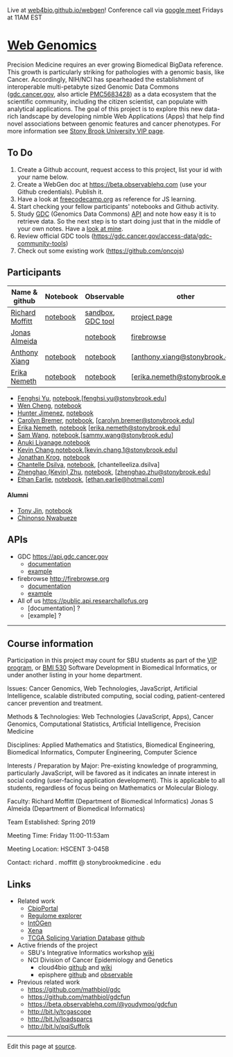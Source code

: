 Live at [web4bio.github.io/webgen](https://web4bio.github.io/webgen)!
Conference call via [google meet](https://sbubmi.page.link/vip) Fridays at 11AM EST

# [Web Genomics](https://www.stonybrook.edu/commcms/vertically-integrated-projects/teams/webgen_~_web_genomics/)
Precision Medicine requires an ever growing Biomedical BigData reference. This growth is particularly striking for pathologies with a genomic basis, like Cancer. Accordingly, NIH/NCI has spearheaded the establishment of interoperable multi-petabyte sized Genomic Data Commons ([gdc.cancer.gov](https://gdc.cancer.gov), also article [PMC5683428](https://www.ncbi.nlm.nih.gov/pmc/articles/PMC5683428/)) as a data ecosystem that the scientific community, including the citizen scientist, can populate with analytical applications. The goal of this project is to explore this new data-rich landscape by developing nimble Web Applications (Apps) that help find novel associations between genomic features and cancer phenotypes. For more information see [Stony Brook University VIP page](https://www.stonybrook.edu/commcms/vertically-integrated-projects/teams/_team_page/team_page.php?team=WebGen%20(Web%20Genomics)).

## To Do

1. Create a Github account, request access to this project, list your id with your name below.
2. Create a WebGen doc at https://beta.observablehq.com (use your Github credentials). Publish it.
3. Have a look at [freecodecamp.org](https://www.freecodecamp.org) as reference for JS learning.
4. Start checking your fellow participants' notebooks and Github activity.
5. Study [GDC](https://docs.gdc.cancer.gov/API/Users_Guide/Getting_Started/) (Genomics Data Commons) [API](https://docs.gdc.cancer.gov/API/Users_Guide/Getting_Started/) and note how easy it is to retrieve data. So the next step is to start doing just that in the middle of your own notes. Have a [look at mine](https://beta.observablehq.com/@jonasalmeida/webgen).
6. Review official GDC tools (https://gdc.cancer.gov/access-data/gdc-community-tools)
7. Check out some existing work (https://github.com/oncojs)

## Participants

| Name & github  | Notebook | Observable | other |
| --- | --- | --- | --- |
| [Richard Moffitt](https://github.com/rmoffitt)  | [notebook](https://docs.google.com/document/d/1tjo-rafpYEwuRS9hhp6eQ8UvNseNXmcvcHEvZuKuAJw)| [sandbox](https://beta.observablehq.com/@rmoffitt/webgen), [GDC tool](https://observablehq.com/@rmoffitt/tcgaplots)  | [project page](/richard/richard.html) |
| [Jonas Almeida](http://www.github.com/jonasalmeida)   |    | [notebook](https://beta.observablehq.com/@jonasalmeida/webgen)    | [firebrowse](https://github.com/episphere/firebrowse)   |
| [Anthony Xiang](http://www.github.com/axian0420)   | [notebook](https://docs.google.com/document/d/1_yPKVaUQYhm_nESCsvcH_5MymwL7CxrM1Hj6tCABnLk/)   | [notebook](https://observablehq.com/@axian0420/webgen-second-edition)   | [anthony.xiang@stonybrook.edu]   |
| [Erika Nemeth](http://www.github.com/enemeth19) | [notebook](https://docs.google.com/document/d/1yCoHM8SleFvwsuQzfcO19oCWE36EUJ482bX38X8a7xY/edit?usp=sharing) | [notebook](https://observablehq.com/@enemeth19/webgen) | [erika.nemeth@stonybrook.edu] |


* [Fenghsi Yu](http://www.github.com/fenghsi), [notebook](https://observablehq.com/@fenghsi/webgen/2),[fenghsi.yu@stonybrook.edu]
* [Wen Cheng](http://www.github.com/wencheng921), [notebook](https://beta.observablehq.com/@wencheng921/webgen)
* [Hunter Jimenez](http://www.github.com/hunterjimenezsbu), [notebook](https://docs.google.com/document/d/1AsGoe9sPQurOuhCaxrxLyXBB1FgjId5DnSwW7cTUpdQ/edit?usp=sharing)
* [Carolyn Bremer](http://www.github.com/cgbrem), [notebook](https://beta.observablehq.com/@cgbrem/web-genomics), [carolyn.bremer@stonybrook.edu]
* [Erika Nemeth](http://www.github.com/enemeth19), [notebook](https://beta.observablehq.com/@enemeth19/webgen) [erika.nemeth@stonybrook.edu]
* [Sam Wang](http://www.github.com/SuperZam), [notebook](https://observablehq.com/@superzam/web-genomics/5),[sammy.wang@stonybrook.edu]
* [Anuki Liyanage](https://github.com/ANUKI11),[notebook](https://observablehq.com/@anuki11/webgen/2)
* [Kevin Chang](https://github.com/Xnonx14),[notebook](https://beta.observablehq.com/@xnonx14/kevin-changs-notebook),[kevin.chang.1@stonybrook.edu]
* [Jonathan Krog](https://github.com/Jonathan-Krog), [notebook](https://beta.observablehq.com/@jonathan-krog/webgen-fall-2019)
* [Chantelle Dsilva](http://www.github.com/chantelle-dsilva), [notebook](https://beta.observablehq.com/@chantelle-dsilva/webgen), [chantelleeliza.dsilva]
* [Zhenghao (Kevin) Zhu](https://github.com/ZhenghaoZhu), [notebook](https://observablehq.com/@zhenghaozhu/webgen), [zhenghao.zhu@stonybrook.edu]
* [Ethan Earlie](https://github.com/Ethan-Earlie), [notebook](https://observablehq.com/@ethan-earlie/webgen), [ethan.earlie@hotmail.com]

#### Alumni
  * [Tony Jin](https://github.com/t5n), [notebook](https://beta.observablehq.com/@t5n)
  * [Chinonso Nwabueze](http://www.github.com/conwabueze)

## APIs
* GDC https://api.gdc.cancer.gov
  * [documentation](https://docs.gdc.cancer.gov/API/Users_Guide/Getting_Started/#api-endpoints)
  * [example](https://api.gdc.cancer.gov/projects?fields=disease_type&size=2)
* firebrowse http://firebrowse.org
  * [documentation](http://firebrowse.org/api-docs/)
  * [example](http://firebrowse.org/api/v1/Samples/mRNASeq?format=json&gene=GATA6&cohort=PAAD&page=1&page_size=2&sort_by=tcga_participant_barcode)
* All of us https://public.api.researchallofus.org
  * [documentation] ?
  * [example] ?
____

## Course information
Participation in this project may count for SBU students as part of the [VIP program](https://www.stonybrook.edu/commcms/vertically-integrated-projects/prospective_students/how_credits_count), or [BMI 530](https://bmi.stonybrookmedicine.edu/courses) Software Development in Biomedical Informatics, or under another listing in your home department.

Issues: Cancer Genomics, Web Technologies, JavaScript, Artificial Intelligence, scalable distributed computing, social coding, patient-centered cancer prevention and treatment.

Methods & Technologies: Web Technologies (JavaScript, Apps), Cancer Genomics, Computational Statistics, Artificial Intelligence, Precision Medicine

Disciplines: Applied Mathematics and Statistics, Biomedical Engineering, Biomedical Informatics, Computer Engineering, Computer Science

Interests / Preparation by Major: Pre-existing knowledge of programming, particularly JavaScript, will be favored as it indicates an innate interest in social coding (user-facing application development). This is applicable to all students, regardless of focus being on Mathematics or Molecular Biology.

Faculty: 
    Richard Moffitt (Department of Biomedical Informatics)
    Jonas S Almeida (Department of Biomedical Informatics)

Team Established: Spring 2019

Meeting Time: Friday 11:00-11:53am

Meeting Location: HSCENT 3-045B

Contact: richard . moffitt @ stonybrookmedicine . edu

## Links
* Related work
  * [CbioPortal](https://www.cbioportal.org/)
  * [Regulome explorer](http://explorer.cancerregulome.org/)
  * [IntOGen](www.intogen.org/)
  * [Xena](genome-cancer.ucsc.edu)
  * [TCGA Splicing Variation Database](http://tsvdb.com/) [github](https://github.com/wenjie1991/TSVdb)
* Active friends of the project
  * SBU's Integrative Informatics workshop [wiki](https://sites.google.com/mathbiol.org/integrativeinformatics/home)
  * NCI Division of Cancer Epidemiology and Genetics
    * cloud4bio [github](https://github.com/cloud4bio/cloud4bio.github.com) and [wiki](https://sites.google.com/mathbiol.org/cloud4bio/home)
    * episphere [github](https://github.com/episphere) and [observable](https://observablehq.com/@episphere)
* Previous related work
  * https://github.com/mathbiol/gdc
  * https://github.com/mathbiol/gdcfun
  * https://beta.observablehq.com/@youdymoo/gdcfun
  * http://bit.ly/tcgascope
  * http://bit.ly/loadsparcs
  * http://bit.ly/pqiSuffolk


____

Edit this page at [source](https://github.com/web4bio/webgen/blob/master/README.md).
